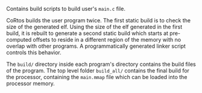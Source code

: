 Contains build scripts to build
user's `main.c` file.

CoRtos builds the user program twice.
The first static build is to check the size of
the generated elf. Using the size of the elf
generated in the first build, it is rebuilt
to generate a second static build which starts at pre-computed
offsets to reside in a different region of the memory
with no overlap with other programs.
A programmatically generated linker script controls
this behavior.

The `build/` directory inside each program's directory
contains the build files of the program.
The top level folder `build_all/` contains the final build
for the processor, containing the `main.mmap` file which
can be loaded into the processor memory.
